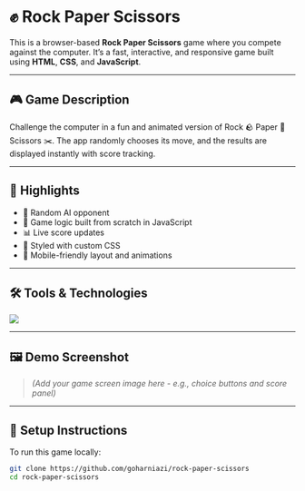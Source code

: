# ✊ Rock Paper Scissors

This is a browser-based **Rock Paper Scissors** game where you compete against the computer. It’s a fast, interactive, and responsive game built using **HTML**, **CSS**, and **JavaScript**.

---

## 🎮 Game Description

Challenge the computer in a fun and animated version of Rock 🪨 Paper 📄 Scissors ✂️. The app randomly chooses its move, and the results are displayed instantly with score tracking.

---

## 🌟 Highlights

- 🤖 Random AI opponent
- 🧠 Game logic built from scratch in JavaScript
- 📊 Live score updates
- 🎨 Styled with custom CSS
- 📱 Mobile-friendly layout and animations

---

## 🛠️ Tools & Technologies

<p>
  <img src="https://skillicons.dev/icons?i=html,css,js,vscode,git,github" />
</p>

---

## 🖼️ Demo Screenshot

> *(Add your game screen image here - e.g., choice buttons and score panel)*

---

## 📁 Setup Instructions

To run this game locally:

```bash
git clone https://github.com/goharniazi/rock-paper-scissors
cd rock-paper-scissors
